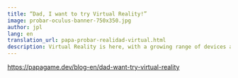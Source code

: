 ```yaml
---
title: “Dad, I want to try Virtual Reality!”
image: probar-oculus-banner-750x350.jpg
author: jpl
lang: en
translation_url: papa-probar-realidad-virtual.html
description: Virtual Reality is here, with a growing range of devices and accessories. What is Virtual Reality? How has Virtual Reality evolved?
---
```


https://papagame.dev/blog-en/dad-want-try-virtual-reality
